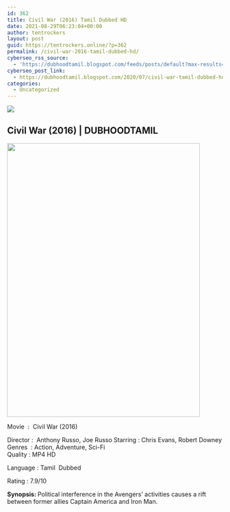```yaml
---
id: 362
title: Civil War (2016) Tamil Dubbed HD
date: 2021-08-29T06:23:04+00:00
author: tentrockers
layout: post
guid: https://tentrockers.online/?p=362
permalink: /civil-war-2016-tamil-dubbed-hd/
cyberseo_rss_source:
  - 'https://dubhoodtamil.blogspot.com/feeds/posts/default?max-results=150&start-index=151'
cyberseo_post_link:
  - https://dubhoodtamil.blogspot.com/2020/07/civil-war-tamil-dubbed-hd.html
categories:
  - Uncategorized
---
```

<div class="media_block">
  <img src="https://1.bp.blogspot.com/-O5eQcFJ_vkw/XwVxTBvmIEI/AAAAAAAAA6c/LMwENMGD6U8ApUR6_H6m2E66BSrSv4QSQCLcBGAsYHQ/s72-c/images%2B%25285%2529.jpeg" class="media_thumbnail" />
</div>

<div dir="ltr" trbidi="on" readability="15.666666666667">
  <div>
    <h2>
      <span><span> </span>Civil War (2016) | DUBHOODTAMIL&nbsp;</span>
    </h2>
  </div>
  
  <div class="separator">
    <a href="https://1.bp.blogspot.com/-O5eQcFJ_vkw/XwVxTBvmIEI/AAAAAAAAA6c/LMwENMGD6U8ApUR6_H6m2E66BSrSv4QSQCLcBGAsYHQ/s1600/images%2B%25285%2529.jpeg" imageanchor="1"><img loading="lazy" border="0" data-original-height="659" data-original-width="465" height="640" src="https://1.bp.blogspot.com/-O5eQcFJ_vkw/XwVxTBvmIEI/AAAAAAAAA6c/LMwENMGD6U8ApUR6_H6m2E66BSrSv4QSQCLcBGAsYHQ/s640/images%2B%25285%2529.jpeg" width="450" /></a>
  </div>
  
  <p>
    Movie&nbsp;<span> </span>:&nbsp;<span> </span>Civil War (2016)
  </p>
  
  <p>
    Director<span> </span>:&nbsp;<span> </span>Anthony Russo, Joe Russo Starring<span> </span>:<span> </span>Chris Evans, Robert Downey<br />Genres&nbsp;<span> </span>:<span> </span>Action, Adventure, Sci-Fi<br />Quality<span> </span>:<span>&nbsp;MP4 HD</span>
  </p>
  
  <p>
    Language<span> </span>:<span> </span>Tamil&nbsp; Dubbed
  </p>
  
  <p>
    Rating<span> </span>:<span> </span>7.9/10
  </p>
  
  <p>
    <b>Synopsis: </b>Political interference in the Avengers&#8217; activities causes a rift between former allies Captain America and Iron Man.
  </p></p>
</div>